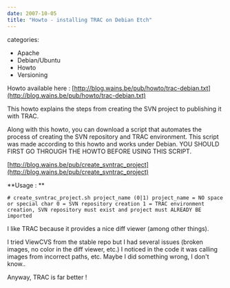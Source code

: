 ```yaml
---
date: 2007-10-05
title: "Howto - installing TRAC on Debian Etch"
---
```








categories:
- Apache
- Debian/Ubuntu
- Howto
- Versioning


Howto available here : [http://blog.wains.be/pub/howto/trac-debian.txt](http://blog.wains.be/pub/howto/trac-debian.txt)

This howto explains the steps from creating the SVN project to publishing it with TRAC.

Along with this howto, you can download a script that automates the process of creating the SVN repository and TRAC environment.
This script was made according to this howto and works under Debian. YOU SHOULD FIRST GO THROUGH THE HOWTO BEFORE USING THIS SCRIPT.

[http://blog.wains.be/pub/create_svntrac_project](http://blog.wains.be/pub/create_svntrac_project)

**Usage : **
 
`# create_svntrac_project.sh project_name (0|1)
project_name = NO space or special char
0 = SVN repository creation
1 = TRAC environment creation, SVN repository must exist and project must ALREADY BE imported`



I like TRAC because it provides a nice diff viewer (among other things).

I tried ViewCVS from the stable repo but I had several issues (broken images, no color in the diff viewer, etc.) 
I noticed in the code it was calling images from incorrect paths, etc.
Maybe I did something wrong, I don't know..

Anyway, TRAC is far better !
